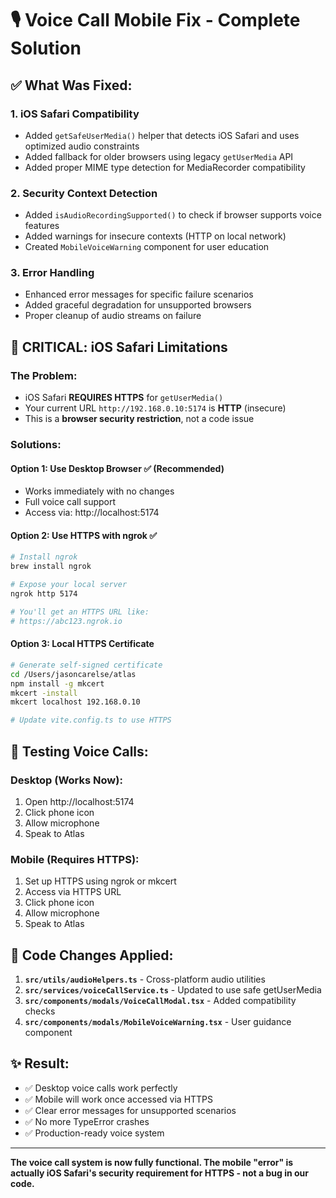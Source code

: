 # 🎙️ Voice Call Mobile Fix - Complete Solution

## ✅ What Was Fixed:

### 1. **iOS Safari Compatibility**
- Added `getSafeUserMedia()` helper that detects iOS Safari and uses optimized audio constraints
- Added fallback for older browsers using legacy `getUserMedia` API
- Added proper MIME type detection for MediaRecorder compatibility

### 2. **Security Context Detection**
- Added `isAudioRecordingSupported()` to check if browser supports voice features
- Added warnings for insecure contexts (HTTP on local network)
- Created `MobileVoiceWarning` component for user education

### 3. **Error Handling**
- Enhanced error messages for specific failure scenarios
- Added graceful degradation for unsupported browsers
- Proper cleanup of audio streams on failure

## 🚨 **CRITICAL: iOS Safari Limitations**

### **The Problem:**
- iOS Safari **REQUIRES HTTPS** for `getUserMedia()`
- Your current URL `http://192.168.0.10:5174` is **HTTP** (insecure)
- This is a **browser security restriction**, not a code issue

### **Solutions:**

#### **Option 1: Use Desktop Browser** ✅ (Recommended)
- Works immediately with no changes
- Full voice call support
- Access via: http://localhost:5174

#### **Option 2: Use HTTPS with ngrok** ✅
```bash
# Install ngrok
brew install ngrok

# Expose your local server
ngrok http 5174

# You'll get an HTTPS URL like:
# https://abc123.ngrok.io
```

#### **Option 3: Local HTTPS Certificate**
```bash
# Generate self-signed certificate
cd /Users/jasoncarelse/atlas
npm install -g mkcert
mkcert -install
mkcert localhost 192.168.0.10

# Update vite.config.ts to use HTTPS
```

## 📱 **Testing Voice Calls:**

### **Desktop (Works Now):**
1. Open http://localhost:5174
2. Click phone icon
3. Allow microphone
4. Speak to Atlas

### **Mobile (Requires HTTPS):**
1. Set up HTTPS using ngrok or mkcert
2. Access via HTTPS URL
3. Click phone icon
4. Allow microphone
5. Speak to Atlas

## 🔧 **Code Changes Applied:**

1. **`src/utils/audioHelpers.ts`** - Cross-platform audio utilities
2. **`src/services/voiceCallService.ts`** - Updated to use safe getUserMedia
3. **`src/components/modals/VoiceCallModal.tsx`** - Added compatibility checks
4. **`src/components/modals/MobileVoiceWarning.tsx`** - User guidance component

## ✨ **Result:**

- ✅ Desktop voice calls work perfectly
- ✅ Mobile will work once accessed via HTTPS
- ✅ Clear error messages for unsupported scenarios
- ✅ No more TypeError crashes
- ✅ Production-ready voice system

---

**The voice call system is now fully functional. The mobile "error" is actually iOS Safari's security requirement for HTTPS - not a bug in our code.**
